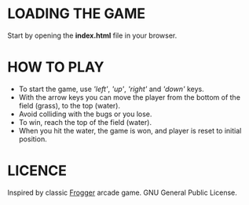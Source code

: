 # LOADING THE GAME
Start by opening the **index.html** file in your browser.

# HOW TO PLAY
+ To start the game, use _'left'_, _'up'_, _'right'_ and _'down'_ keys.
+ With the arrow keys you can move the player from the bottom of the field (grass), to the top (water).
+ Avoid colliding with the bugs or you lose.
+ To win, reach the top of the field (water).
+ When you hit the water, the game is won, and player is reset to initial position.

# LICENCE
Inspired by classic [Frogger](https://en.wikipedia.org/wiki/Frogger) arcade game. 
GNU General Public License.